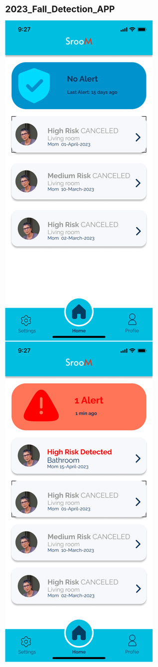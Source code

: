 # 2023_Fall_Detection_APP
![alt text](app_no_alert.png "APP_UI1")
![alt text](app_alert.png "APP_UI2")